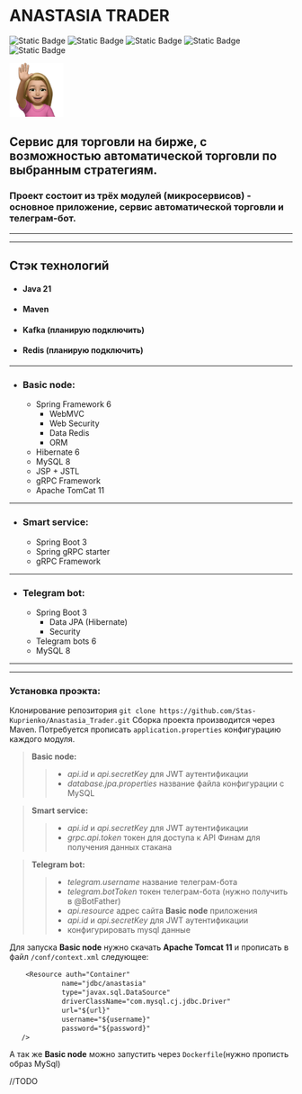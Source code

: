 # ANASTASIA TRADER
![Static Badge](https://img.shields.io/badge/https%3A%2F%2Fimg.shields.io%2Fbadge%2Fany_text-Spring_Framework_6-green?style=flat-square&logo=Spring&logoColor=green&label=%7C)
![Static Badge](https://img.shields.io/badge/https%3A%2F%2Fimg.shields.io%2Fbadge%2Fany_text-Hibernate_6-steelblue?style=flat-square&logo=Hibernate&logoColor=yellow&label=%7C&labelColor=grey)
![Static Badge](https://img.shields.io/badge/https%3A%2F%2Fimg.shields.io%2Fbadge%2Fany_text-MySQL_8-lightblue?style=flat-square&logo=mysql&logoSize=auto&logoColor=white&label=%7C&labelColor=grey)
![Static Badge](https://img.shields.io/badge/https%3A%2F%2Fimg.shields.io%2Fbadge%2Fany_text-gRPC-mediumturquoise?style=flat-square&logo=java&logoColor=mediumturquoise&label=%3C-%3E|&labelColor=grey)
![Static Badge](https://img.shields.io/badge/%20https%3A%2F%2Fimg.shields.io%2Fbadge%2Fany_text-Telegram_API-blue?logo=telegram&label=%7C)

<img src="Basic_node/web/src/main/webapp/style/hello.webp" style="max-width: 96px; width: 96px;">

## Сервис для торговли на бирже, с возможностью автоматической торговли по выбранным стратегиям.
### Проект состоит из трёх модулей (микросервисов) - основное приложение, сервис автоматической торговли и телеграм-бот.
***
***
## Стэк технологий
+ #### Java 21
+ #### Maven
+ #### Kafka (планирую подключить)
+ #### Redis (планирую подключить)
***
+ ### Basic node:
  + Spring Framework 6
      + WebMVC
      + Web Security
      + Data Redis
      + ORM
  + Hibernate 6
  + MySQL 8 
  + JSP + JSTL
  + gRPC Framework
  + Apache TomCat 11
***
+ ### Smart service:
  + Spring Boot 3
  + Spring gRPC starter
  + gRPC Framework
***
+ ### Telegram bot:
  + Spring Boot 3
    + Data JPA (Hibernate)
    + Security
  + Telegram bots 6
  + MySQL 8
***
***
 ### Установка проэкта:
 Клонирование репозитория `git clone https://github.com/Stas-Kuprienko/Anastasia_Trader.git`
 Сборка проекта производится через Maven.
 Потребуется прописать `application.properties` конфигурацию каждого модуля.
> __Basic node:__
>> + _api.id_ и _api.secretKey_ для JWT аутентификации
>> + _database.jpa.properties_ название файла конфигурации с MySQL

> __Smart service:__
>> + _api.id_ и _api.secretKey_ для JWT аутентификации
>> + _grpc.api.token_ токен для доступа к API Финам для получения данных стакана

> __Telegram bot:__
>> + _telegram.username_ название телеграм-бота
>> + _telegram.botToken_ токен телеграм-бота (нужно получить в @BotFather)
>> + _api.resource_ адрес сайта __Basic node__ приложения
>> + _api.id_ и _api.secretKey_ для JWT аутентификации
>> + конфигурировать mysql данные

 Для запуска __Basic node__ нужно скачать __Apache Tomcat 11__ и прописать в файл `/conf/context.xml` следующее:
 ```
     <Resource auth="Container"
              name="jdbc/anastasia"
              type="javax.sql.DataSource"
              driverClassName="com.mysql.cj.jdbc.Driver"
              url="${url}"
              username="${username}"
              password="${password}"
    />
 ```
 А так же __Basic node__ можно запустить через `Dockerfile`(нужно прописть образ MySql)
 
//TODO
